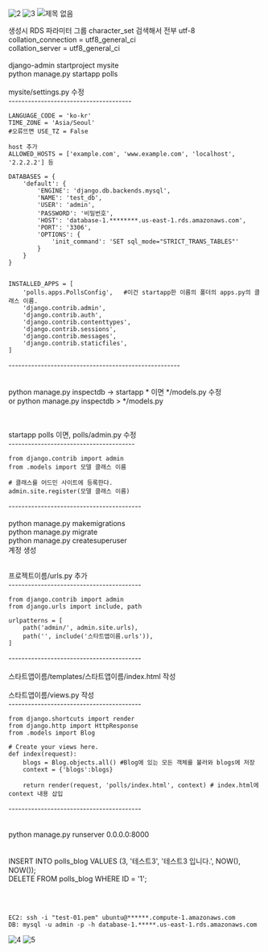 ![2](https://user-images.githubusercontent.com/62891711/104141093-518b2380-53f8-11eb-94c7-11814dcd6509.png)
![3](https://user-images.githubusercontent.com/62891711/104141096-52bc5080-53f8-11eb-97ef-93e05de55e31.png)
![제목 없음](https://user-images.githubusercontent.com/62891711/104141049-096c0100-53f8-11eb-8061-6c018b357ac5.png)



생성시 RDS 파라미터 그룹 character_set 검색해서 전부 utf-8<br>
 collation_connection = utf8_general_ci<br>
 collation_server = utf8_general_ci<br>
<br>
django-admin startproject mysite<br>
python manage.py startapp polls<br>
<br>
mysite/settings.py 수정<br>
--------------------------------------<br>
```
LANGUAGE_CODE = 'ko-kr' 
TIME_ZONE = 'Asia/Seoul'
#오류뜨면 USE_TZ = False

host 추가
ALLOWED_HOSTS = ['example.com', 'www.example.com', 'localhost', '2.2.2.2'] 등

DATABASES = {
    'default': {
        'ENGINE': 'django.db.backends.mysql',
        'NAME': 'test_db',
        'USER': 'admin',
        'PASSWORD': '비밀번호',
        'HOST': 'database-1.********.us-east-1.rds.amazonaws.com',
        'PORT': '3306',
        'OPTIONS': {
            'init_command': 'SET sql_mode="STRICT_TRANS_TABLES"'
        }
    }
}


INSTALLED_APPS = [
    'polls.apps.PollsConfig',   #이건 startapp한 이름의 폴더의 apps.py의 클래스 이름.
    'django.contrib.admin',
    'django.contrib.auth',
    'django.contrib.contenttypes',
    'django.contrib.sessions',
    'django.contrib.messages',
    'django.contrib.staticfiles',
]

```
-----------------------------------------------------<br>
<br><br>
python manage.py inspectdb -> startapp * 이면 */models.py 수정<br>
or python manage.py inspectdb > */models.py<br>
<br><br>

startapp polls 이면, polls/admin.py 수정<br>
---------------------------------------<br>
```
from django.contrib import admin
from .models import 모델 클래스 이름

# 클래스를 어드민 사이트에 등록한다.
admin.site.register(모델 클래스 이름)
```
-----------------------------------------<br>
<br>
python manage.py makemigrations<br>
python manage.py migrate<br>
python manage.py createsuperuser<br>
계정 생성<br>
<br>

프로젝트이름/urls.py 추가<br>
-----------------------------------------<br>
```
from django.contrib import admin
from django.urls import include, path

urlpatterns = [
    path('admin/', admin.site.urls),
    path('', include('스타트앱이름.urls')),
]
```
-----------------------------------------<br>
<br>
스타트앱이름/templates/스타트앱이름/index.html 작성<br>
<br>
스타트앱이름/views.py 작성<br>
-----------------------------------------<br>
```
from django.shortcuts import render
from django.http import HttpResponse
from .models import Blog

# Create your views here.
def index(request):
    blogs = Blog.objects.all() #Blog에 있는 모든 객체를 불러와 blogs에 저장
    context = {'blogs':blogs}

    return render(request, 'polls/index.html', context) # index.html에 context 내용 삽입
```
-----------------------------------------<br>
<br>
<br>
python manage.py runserver 0.0.0.0:8000<br>
<br>
<br>
INSERT INTO polls_blog VALUES (3, '테스트3', '테스트3 입니다.', NOW(), NOW());<br>
DELETE FROM polls_blog WHERE ID = '1';<br>

<br><br>
```
EC2: ssh -i "test-01.pem" ubuntu@******.compute-1.amazonaws.com
DB: mysql -u admin -p -h database-1.*****.us-east-1.rds.amazonaws.com
```
![4](https://user-images.githubusercontent.com/62891711/104141196-dfffa500-53f8-11eb-9d6c-f90dc39053c8.png)
![5](https://user-images.githubusercontent.com/62891711/104141222-150bf780-53f9-11eb-9efb-9e5decc5213b.png)


